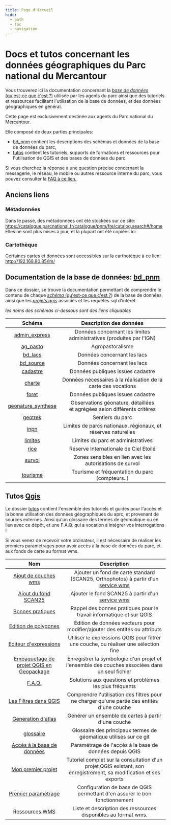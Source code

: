 ```yaml
---
title: Page d'Accueil
hide:
  - path
  - toc
  - navigation
---
```

# Docs et tutos concernant les données géographiques du Parc national du Mercantour

Vous trouverez ici la documentation concernant la [_base de données_ (qu'est-ce que c'est ?)](./tutos/README.md##base-de-données "Au sens large, une base de donnée permet de stocker et de manipuler des données par des moyens informatiques") utilisée par les agents du parc ainsi que des tutoriels et ressources facilitant l'utilisation de la base de données, et des données géographiques en général.

Cette page est exclusivement destinée aux agents du Parc national du Mercantour.

Elle composé de deux parties principales: 

 - [bd_pnm](./bd_pnm/README.md) contient les descriptions des schémas et données de la base de données du parc, 
 - [tutos](./tutos/README.md) contient les tutoriels, supports de formations et ressources pour l'utilisation de QGIS et des bases de données du parc. 


Si vous cherchez la réponse à une question précise concernant la messagerie, le réseau, le mobile ou autres ressource interne du parc, vous pouvez consulter la [FAQ à ce lien.](https://pnmercantour.github.io/faq/).

## Anciens liens 

### Métadonnées
Dans le passé, des métadonnées ont été stockées sur ce site:  https://catalogue.parcnational.fr/catalogue/pnm/fre/catalog.search#/home 
Elles ne sont plus mises à jour, et la plupart ont été copiées ici. 

### Cartothèque
Certaines cartes et données sont accessibles sur la carthotèque à ce lien: http://192.168.80.85/lm/


## Documentation de la base de données: [bd_pnm](./docs/bd_pnm/README.md)
  
Dans ce dossier, se trouve la documentation permettant de comprendre le contenu de chaque [_schéma_ (qu'est-ce que c'est ?](./tutos/README.md#schéma "Un schéma est un sous-ensemble organisé d'une base de données")) de la base de données, 
ainsi que les [_projets qgis_](./tutos/README.md#projet ) associés et les requêtes sql d'intérêt.
 

_les noms des schémas ci-dessous sont des liens cliquables_

 |Schéma|Description des données|
 |:--:|:--:|
 |[admin_express](./bd_pnm/admin_express.md)|Données concernant les limites administratives (produites par l'IGN)<!-- à compléter -->|
 |[ag_pasto](./bd_pnm/ag_pasto.md)|Agropastoralisme <!-- à compléter -->|
 |[bd_lacs](./bd_pnm/bd_lacs.md)|Données concernant les lacs<!-- à compléter -->|
 |[bd_source](./bd_pnm/bd_lacs.md)|Données concernant les lacs<!-- à compléter -->|
 |[cadastre](./bd_pnm/cadastre.md)|Données publiques issues cadastre<!-- à compléter -->|
 |[charte](./bd_pnm/charte.md)|Données nécessaires à la réalisation de la carte des vocations<!-- à compléter -->|
 |[foret](./bd_pnm/foret.md)|Données publiques issues cadastre<!-- à compléter -->|
 |[geonature_synthese](./bd_pnm/geonature_synthese.md)|Observations géonature, détaillées <br > et agrégées selon différents critères|
 |[geotrek](./bd_pnm/geotrek.md)| Sentiers du parc|
 |[inpn](./bd_pnm/inpn.md)| Limites de parcs nationaux, régionaux, et réserves naturelles|
 |[limites](./bd_pnm/limites.md)| Limites du parc et administratives|
 |[rice](./bd_pnm/rice.md)| Réserve Internationale de Ciel Etoilé|
 |[survol](./bd_pnm/survol.md)| Zones sensibles en lien avec les autorisations de survol|
 |[tourisme](./bd_pnm/tourisme.md)| Tourisme et fréquentation du parc (compteurs..)|


## Tutos [Qgis](./tutos/README.md)
 
Le dossier [tutos](./tutos/README.md) contient l'ensemble des tutoriels et guides pour l'accès et la bonne utilisation des données géographiques du aprc, et provenant de sources externes. Ainsi qu'un glossaire des 
termes de géomatique ou en lien avec ce dépôt, et une F.A.Q. qui a vocation à intégrer vos interrogations !

Si vous venez de recevoir votre ordinateur, il est nécessaire de réaliser les premiers paramétrages pour avoir accès à la base de données du parc, et aux fonds 
de carte au format wms. 


|Nom|Description|
|:--:|:--:|
|[Ajout de couches wms](./tutos/ajout_fond_de_carte_wms.md)| Ajouter un fond de carte standard (SCAN25, Orthophotos) à partir d'un [service wms](#wms)|
|[Ajout du fond SCAN25](./tutos/ajout_fond_SCAN25.md)| Ajouter le fond SCAN25 à partir d'un [service wms](#wms)|
|[Bonnes pratiques](./tutos/bonnes_pratiques.md)|Rappel des bonnes pratiques pour le travail informatique et sur QGIS|
|[Edition de polygones](./tutos/editer_des_polygones.md)| Édition de données vecteurs pour modifier/ajouter des entités ou attributs|
|[Editeur d'expressions](./tutos/editeur_expression.md)| Utiliser le expressions QGIS pour filtrer une couche, ou réaliser une sélection fine|
|[Empaquetage de projet QGIS en Geopackage](./tutos/empaqueter_un_projet.md)| Enregistrer la symbologie d'un projet et l'ensemble des couches associées dans un seul fichier|
|[F.A.Q.](./tutos/FAQ.md)| Solutions aux questions et problèmes les plus fréquents |
|[Les Filtres dans QGIS](./tutos/filtres.md)| Comprendre l'utilisation des filtres pour ne charger qu'une partie des entités d'une couche|
|[Generation d'atlas](./tutos/generer_un_atlas.md)| Générer un ensemble de cartes à partir d'une couche|
|[glossaire](./tutos/glossaire.md)|Glossaire des principaux termes de géomatique utilisés sur ce git|
|[Accès à la base de données](./tutos/installer_certificats_base_de_donnees.md)|Paramétrage de l'accès à la base de données depuis QGIS|
|[Mon premier projet](./tutos/mon_premier_projet.md)|Tutoriel complet sur la consultation d'un projet QGIS existant, son enregistrement, sa modification et ses exports|
|[Premier paramétrage](./tutos/premier_parametrage.md)|Configuration de base de QGIS permettant d'en assurer le bon fonctionnement|
|[Ressources WMS](./tutos/ressources_geographiques_wms.md)|Liste et description des ressources disponibles au format wms.|



<!-- 

 ## Structure du dépôt

```bash
donnees
├───bd_pnm
│   │
│   ├───ag_pasto
│   │   ├───projets_qgis
│   │   ├───sql
│   │   └───bin
│   │
│   ├───geonature_synthese
│   │   ├───projets_qgis
│   │   ├───sql
│   │   └───bin
│   ├───limites
│   │   ├───projets_qgis
│   │   ├───sql
│   │   └───bin
│   │
│   ├─── ....
│   │   │
│   │   ├───projets_qgis
│   │   ├───sql
│   │   └───bin
│   │
│   │
│   └───_modele
│       ├───projets_qgis
│       ├───sql
│       └───bin
│ 
│ 
└───tutos
    ....
```


____
## Maintenance et utilisateurs avancés

### Mise à jour
Dans chaque dossier-schéma se trouve un dossier bin contenant notamment deux scripts:
 - `dump_schema` lit depuis la base de données la version courante du schema sql et l'enregistre dans `schema.sql`.  
 - `dump_project` télécharge la version courante du projet QGIS depuis la base de données et l'enregistre dans `nom_du_schema.qgs`


# Welcome to MkDocs

For full documentation visit [mkdocs.org](https://www.mkdocs.org).

## Commands

* `mkdocs new [dir-name]` - Create a new project.
* `mkdocs serve` - Start the live-reloading docs server.
* `mkdocs build` - Build the documentation site.
* `mkdocs -h` - Print help message and exit.

## Project layout

    mkdocs.yml    # The configuration file.
    docs/
        index.md  # The documentation homepage.
        ...       # Other markdown pages, images and other files.
-->

